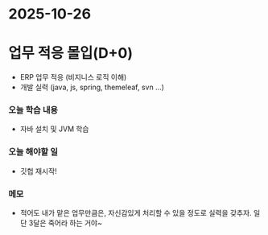 # 2025-10-26

# 업무 적응 몰입(D+0)
- ERP 업무 적응 (비지니스 로직 이해)
- 개발 실력 (java, js, spring, themeleaf, svn ...)

### 오늘 학습 내용
- 자바 설치 및 JVM 학습

### 오늘 해야할 일
- 깃헙 재시작!
    

### 메모
- 적어도 내가 맡은 업무만큼은, 자신감있게 처리할 수 있을 정도로 실력을 갖추자. 일단 3달은 죽어라 하는 거야~
